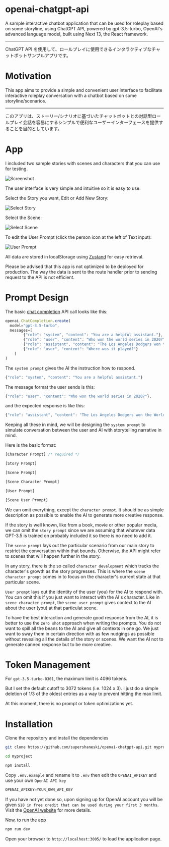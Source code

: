 openai-chatgpt-api
=====

A sample interactive chatbot application that can be used for roleplay based on some storyline, using ChatGPT API, powered by gpt-3.5-turbo, OpenAI's advanced language model, built using Next 13, the React framework.

---

ChatGPT API を使用して、ロールプレイに使用できるインタラクティブなチャットボットサンプルアプリです。


# Motivation

This app aims to provide a simple and convenient user interface to facilitate interactive roleplay conversation with a chatbot based on some storyline/scenarios.

---

このアプリは、ストーリー/シナリオに基づいたチャットボットとの対話型ロールプレイ会話を容易にするシンプルで便利なユーザーインターフェースを提供することを目的としています。


# App

I included two sample stories with scenes and characters that you can use for testing.

<picture>
 <source media="(prefers-color-scheme: dark)" srcset="./docs/screenshot2.jpeg">
 <source media="(prefers-color-scheme: light)" srcset="./docs/screenshot1.jpeg">
 <img alt="Screenshot" src="./docs/screenshot1.jpeg">
</picture>

The user interface is very simple and intuitive so it is easy to use.

Select the Story you want, Edit or Add New Story:

![Select Story](./docs/screenshot5.png "Select Story")

Select the Scene:

![Select Scene](./docs/screenshot3.png "Select Scene")

To edit the User Prompt (click the person icon at the left of Text input): 

![User Prompt](./docs/screenshot4.png "User Prompt")

All data are stored in localStorage using [Zustand](https://github.com/pmndrs/zustand) for easy retrieval. 

Please be advised that this app is not optimized to be deployed for production.
The way the data is sent to the route handler prior to sending request to the API is not efficient.


# Prompt Design

The basic [chat completion](https://platform.openai.com/docs/guides/chat/introduction) API call looks like this:

```javascript
openai.ChatCompletion.create(
  model="gpt-3.5-turbo",
  messages=[
        {"role": "system", "content": "You are a helpful assistant."},
        {"role": "user", "content": "Who won the world series in 2020?"},
        {"role": "assistant", "content": "The Los Angeles Dodgers won the World Series in 2020."},
        {"role": "user", "content": "Where was it played?"}
    ]
)
```

The `system prompt` gives the AI the instruction how to respond.

```javascript
{"role": "system", "content": "You are a helpful assistant."}
```

The message format the user sends is this:

```javascript
{"role": "user", "content": "Who won the world series in 2020?"},
```

and the expected response is like this:

```javascript
{"role": "assistant", "content": "The Los Angeles Dodgers won the World Series in 2020."}
```

Keeping all these in mind, we will be designing the `system prompt` to simulate conversation between the user and AI with storytelling narrative in mind.

Here is the basic format:

```javascript
[Character Prompt] /* required */

[Story Prompt]

[Scene Prompt]

[Scene Character Prompt]

[User Prompt]

[Scene User Prompt]
```

We can omit everything, except the `character prompt`. It should be as simple description as possible to enable the AI to generate more creative response.

If the story is well known, like from a book, movie or other popular media, we can omit the `story prompt` since we are assuming that whatever data GPT-3.5 is trained on probably included it so there is no need to add it.

The `scene prompt` lays out the particular scenario from our main story to restrict the conversation within that bounds. Otherwise, the API might refer to scenes that will happen further in the story.

In any story, there is the so called `character development` which tracks the character's growth as the story progresses. This is where the `scene character prompt` comes in to focus on the character's current state at that particular scene.

`User prompt` lays out the identity of the user (you) for the AI to respond with. You can omit this if you just want to interact with the AI's character. Like in `scene character prompt`, the `scene user prompt` gives context to the AI about the user (you) at that particulat scene.

To have the best interaction and generate good response from the AI, it is better to use the `zero shot` approach when writing the prompts. You do not want to spill all the beans to the AI and give all contexts in one go. We just want to sway them in certain direction with as few nudgings as possible without revealing all the details of the story or scenes. We want the AI not to generate canned response but to be more creative.


# Token Management

For `gpt-3.5-turbo-0301`, the maximum limit is 4096 tokens.

But I set the default cutoff to 3072 tokens (i.e. 1024 x 3).
I just do a simple deletion of 1/3 of the oldest entries as a way to prevent hitting the max limit.

At this moment, there is no prompt or token optimizations yet.


# Installation

Clone the repository and install the dependencies

```sh
git clone https://github.com/supershaneski/openai-chatgpt-api.git myproject

cd myproject

npm install
```

Copy `.env.example` and rename it to `.env` then edit the `OPENAI_APIKEY` and use your own `OpenAI API key`

```javascript
OPENAI_APIKEY=YOUR_OWN_API_KEY
```

If you have not yet done so, upon signing up for OpenAI account you will be given `$18 in free credit that can be used during your first 3 months`. Visit the [OpenAI website](https://platform.openai.com/) for more details.

Now, to run the app

```sh
npm run dev
```

Open your browser to `http://localhost:3005/` to load the application page.

